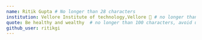 ```yaml
---
name: Ritik Gupta # No longer than 28 characters
institution: Vellore Institute of technology,Vellore 🚩 # no longer than 58 characters
quote: Be healthy and wealthy  # no longer than 100 characters, avoid using quotes(") to guarantee the format remains the same.
github_user: ritikgi
---
```

